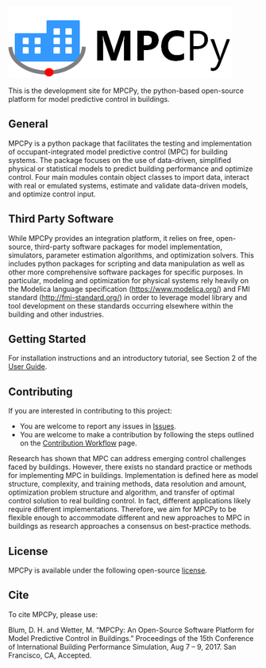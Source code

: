 ![](doc/userGuide/source/images/logo.png)

This is the development site for MPCPy, the python-based open-source platform for model predictive control in buildings.

## General
MPCPy is a python package that facilitates the testing and implementation of occupant-integrated model predictive control (MPC) for building systems.  The package focuses on the use of data-driven, simplified physical or statistical models to predict building performance and optimize control.  Four main modules contain object classes to import data, interact with real or emulated systems, estimate and validate data-driven models, and optimize control input.

## Third Party Software
While MPCPy provides an integration platform, it relies on free, open-source, third-party software packages for model implementation, simulators, parameter estimation algorithms, and optimization solvers.  This includes python packages for scripting and data manipulation as well as other more comprehensive software packages for specific purposes.  In particular, modeling and optimization for physical systems rely heavily on the Modelica language specification (https://www.modelica.org/) and FMI standard (http://fmi-standard.org/) in order to leverage model library and tool development on these standards occurring elsewhere within the building and other industries.

## Getting Started
For installation instructions and an introductory tutorial, see Section 2 of the [User Guide](https://github.com/lbl-srg/MPCPy/tree/master/doc/userGuide).

## Contributing
If you are interested in contributing to this project:

- You are welcome to report any issues in [Issues](https://github.com/lbl-srg/MPCPy/issues).
- You are welcome to make a contribution by following the steps outlined on the [Contribution Workflow](https://github.com/lbl-srg/MPCPy/wiki/Contribution-Workflow) page.

Research has shown that MPC can address emerging control challenges faced by buildings.  However, there exists no standard practice or methods for implementing MPC in buildings.  Implementation is defined here as model structure, complexity, and training methods, data resolution and amount, optimization problem structure and algorithm, and transfer of optimal control solution to real building control.  In fact, different applications likely require different implementations.  Therefore, we aim for MPCPy to be flexible enough to accommodate different and new approaches to MPC in buildings as research approaches a consensus on best-practice methods.

## License
MPCPy is available under the following open-source [license](https://github.com/lbl-srg/MPCPy/blob/master/license.txt).

## Cite
To cite MPCPy, please use:

Blum, D. H. and Wetter, M. “MPCPy: An Open-Source Software Platform for Model Predictive Control in Buildings.” Proceedings of the 15th Conference of International Building Performance Simulation, Aug 7 – 9, 2017. San Francisco, CA, Accepted.
